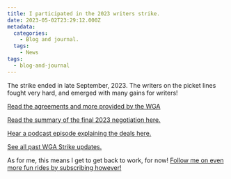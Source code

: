 ```yaml
---
title: I participated in the 2023 writers strike.
date: 2023-05-02T23:29:12.000Z
metadata:
  categories:
    - Blog and journal.
  tags:
    - News
tags:
  - blog-and-journal
---
```


The strike ended in late September, 2023. The writers on the picket lines fought very hard, and emerged with many gains for writers!

[Read the agreements and more provided by the WGA](https://www.wgacontract2023.org/the-campaign/tentative-agreement)

[Read the summary of the final 2023 negotiation here.](https://www.wgacontract2023.org/the-campaign/summary-of-the-2023-wga-mba)

[Hear a podcast episode explaining the deals here.](https://theankler.com/p/adam-conover-wga-podcast)

[See all past WGA Strike updates.](https://www.wgacontract2023.org/updates)

As for me, this means I get to get back to work, for now! [Follow me on even more fun rides by subscribing however!](https://robertkingett.com/subscribe/)

